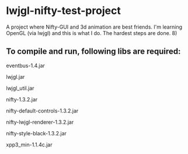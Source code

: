 lwjgl-nifty-test-project
========================
A project where Nifty-GUI and 3d animation are best friends.
I'm learning OpenGL (via lwjgl) and this is what I do. The hardest steps are done. 8)

To compile and run, following libs are required:
------------------------------------------------
eventbus-1.4.jar

lwjgl.jar

lwjgl_util.jar

nifty-1.3.2.jar

nifty-default-controls-1.3.2.jar

nifty-lwjgl-renderer-1.3.2.jar

nifty-style-black-1.3.2.jar

xpp3_min-1.1.4c.jar